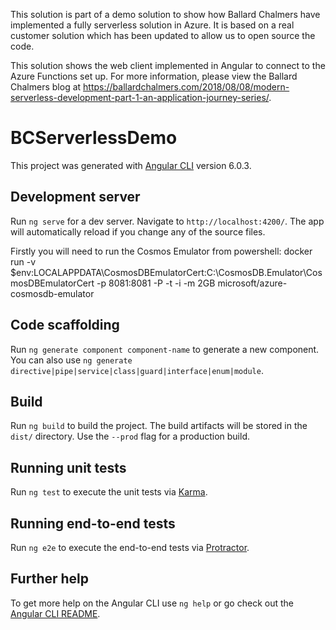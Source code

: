 This solution is part of a demo solution to show how Ballard Chalmers have implemented a fully serverless solution in Azure. It is based on a real customer solution which has been updated to allow us to open source the code.

This solution shows the web client implemented in Angular to connect to the Azure Functions set up. For more information, please view the Ballard Chalmers blog at https://ballardchalmers.com/2018/08/08/modern-serverless-development-part-1-an-application-journey-series/.

# BCServerlessDemo

This project was generated with [Angular CLI](https://github.com/angular/angular-cli) version 6.0.3.

## Development server

Run `ng serve` for a dev server. Navigate to `http://localhost:4200/`. The app will automatically reload if you change any of the source files.

Firstly you will need to run the Cosmos Emulator from powershell:
docker run -v $env:LOCALAPPDATA\CosmosDBEmulatorCert:C:\CosmosDB.Emulator\CosmosDBEmulatorCert -p 8081:8081 -P -t -i -m 2GB microsoft/azure-cosmosdb-emulator

## Code scaffolding

Run `ng generate component component-name` to generate a new component. You can also use `ng generate directive|pipe|service|class|guard|interface|enum|module`.

## Build

Run `ng build` to build the project. The build artifacts will be stored in the `dist/` directory. Use the `--prod` flag for a production build.

## Running unit tests

Run `ng test` to execute the unit tests via [Karma](https://karma-runner.github.io).

## Running end-to-end tests

Run `ng e2e` to execute the end-to-end tests via [Protractor](http://www.protractortest.org/).

## Further help

To get more help on the Angular CLI use `ng help` or go check out the [Angular CLI README](https://github.com/angular/angular-cli/blob/master/README.md).
